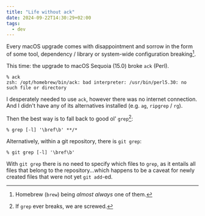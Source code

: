 ```yaml
---
title: "Life without ack"
date: 2024-09-22T14:30:29+02:00
tags:
  - dev
---
```


Every macOS upgrade comes with disappointment and sorrow in the form of some
tool, dependency / library or system-wide configuration breaking[^1].

This time: the upgrade to macOS Sequoia (15.0) broke `ack` (Perl).

```
% ack
zsh: /opt/homebrew/bin/ack: bad interpreter: /usr/bin/perl5.30: no such file or directory
```

I desperately needed to use `ack`, however there was no internet connection. And
I didn't have any of its alternatives installed (e.g. `ag`, `ripgrep` / `rg`).

Then the best way is to fall back to good ol' `grep`[^2]:

```
% grep [-l] '\bref\b' **/*
```

Alternatively, within a git repository, there is `git grep`:

```
% git grep [-l] '\bref\b'
```

With `git grep` there is no need to specify which files to `grep`, as it entails
all files that belong to the repository...which happens to be a caveat for newly
created files that were not yet `git add`-ed.

[^1]: Homebrew (`brew`) being _almost always_ one of them.
[^2]: If `grep` ever breaks, we are screwed.
